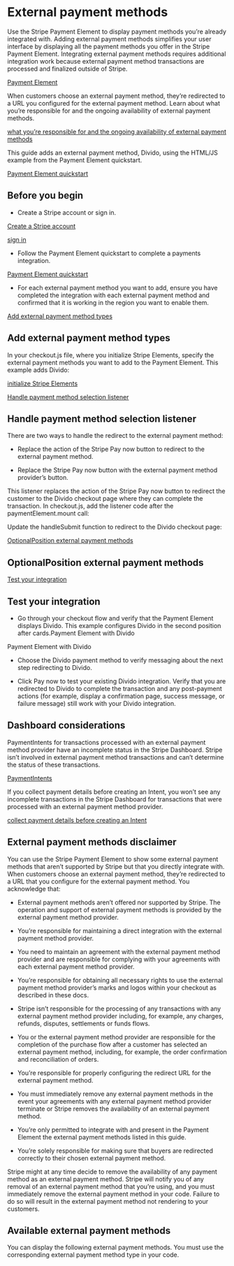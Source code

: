 # External payment methods

Use the Stripe Payment Element to display payment methods you’re already integrated with. Adding external payment methods simplifies your user interface by displaying all the payment methods you offer in the Stripe Payment Element. Integrating external payment methods requires additional integration work because external payment method transactions are processed and finalized outside of Stripe.

[Payment Element](/payments/payment-element)

When customers choose an external payment method, they’re redirected to a URL you configured for the external payment method. Learn about what you’re responsible for and the ongoing availability of external payment methods.

[what you’re responsible for and the ongoing availability of external payment methods](#external-payment-methods-disclaimer)

This guide adds an external payment method, Divido, using the HTML/JS example from the Payment Element quickstart.

[Payment Element quickstart](/payments/quickstart)

## Before you begin

- Create a Stripe account or sign in.

[Create a Stripe account](https://dashboard.stripe.com/register)

[sign in](https://dashboard.stripe.com/login)

- Follow the Payment Element quickstart to complete a payments integration.

[Payment Element quickstart](/payments/quickstart)

- For each external payment method you want to add, ensure you have completed the integration with each external payment method and confirmed that it is working in the region you want to enable them.

[Add external payment method types](#add-external-payment-method-types)

## Add external payment method types

In your checkout.js file, where you initialize Stripe Elements, specify the external payment methods you want to add to the Payment Element. This example adds Divido:

[initialize Stripe Elements](/payments/quickstart#init-elements)

[Handle payment method selection listener](#handle-external-payment-method-selection)

## Handle payment method selection listener

There are two ways to handle the redirect to the external payment method:

- Replace the action of the Stripe Pay now button to redirect to the external payment method.

- Replace the Stripe Pay now button with the external payment method provider’s button.

This listener replaces the action of the Stripe Pay now button to redirect the customer to the Divido checkout page where they can complete the transaction. In checkout.js, add the listener code after the paymentElement.mount call:

Update the handleSubmit function to redirect to the Divido checkout page:

[OptionalPosition external payment methods](#position-payment-methods)

## OptionalPosition external payment methods

[Test your integration](#testing)

## Test your integration

- Go through your checkout flow and verify that the Payment Element displays Divido. This example configures Divido in the second position after cards.Payment Element with Divido

Payment Element with Divido

- Choose the Divido payment method to verify messaging about the next step redirecting to Divido.

- Click Pay now to test your existing Divido integration. Verify that you are redirected to Divido to complete the transaction and any post-payment actions (for example, display a confirmation page, success message, or failure message) still work with your Divido integration.

## Dashboard considerations

PaymentIntents for transactions processed with an external payment method provider have an  incomplete status in the Stripe Dashboard. Stripe isn’t involved in external payment method transactions and can’t determine the status of these transactions.

[PaymentIntents](/api/payment_intents)

If you collect payment details before creating an Intent, you won’t see any incomplete transactions in the Stripe Dashboard for transactions that were processed with an external payment method provider.

[collect payment details before creating an Intent](/payments/accept-a-payment-deferred)

## External payment methods disclaimer

You can use the Stripe Payment Element to show some external payment methods that aren’t supported by Stripe but that you directly integrate with. When customers choose an external payment method, they’re redirected to a URL that you configure for the external payment method. You acknowledge that:

- External payment methods aren’t offered nor supported by Stripe. The operation and support of external payment methods is provided by the external payment method provider.

- You’re responsible for maintaining a direct integration with the external payment method provider.

- You need to maintain an agreement with the external payment method provider and are responsible for complying with your agreements with each external payment method provider.

- You’re responsible for obtaining all necessary rights to use the external payment method provider’s marks and logos within your checkout as described in these docs.

- Stripe isn’t responsible for the processing of any transactions with any external payment method provider including, for example, any charges, refunds, disputes, settlements or funds flows.

- You or the external payment method provider are responsible for the completion of the purchase flow after a customer has selected an external payment method, including, for example, the order confirmation and reconciliation of orders.

- You’re responsible for properly configuring the redirect URL for the external payment method.

- You must immediately remove any external payment methods in the event your agreements with any external payment method provider terminate or Stripe removes the availability of an external payment method.

- You’re only permitted to integrate with and present in the Payment Element the external payment methods listed in this guide.

- You’re solely responsible for making sure that buyers are redirected correctly to their chosen external payment method.

Stripe might at any time decide to remove the availability of any payment method as an external payment method. Stripe will notify you of any removal of an external payment method that you’re using, and you must immediately remove the external payment method in your code. Failure to do so will result in the external payment method not rendering to your customers.

## Available external payment methods

You can display the following external payment methods. You must use the corresponding external payment method type in your code.
